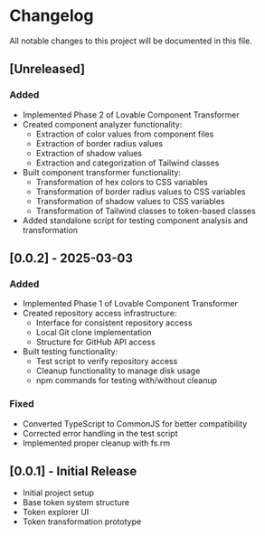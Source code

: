 # Changelog

All notable changes to this project will be documented in this file.

## [Unreleased]
### Added
- Implemented Phase 2 of Lovable Component Transformer
- Created component analyzer functionality:
  - Extraction of color values from component files
  - Extraction of border radius values
  - Extraction of shadow values
  - Extraction and categorization of Tailwind classes
- Built component transformer functionality:
  - Transformation of hex colors to CSS variables
  - Transformation of border radius values to CSS variables
  - Transformation of shadow values to CSS variables
  - Transformation of Tailwind classes to token-based classes
- Added standalone script for testing component analysis and transformation

## [0.0.2] - 2025-03-03
### Added
- Implemented Phase 1 of Lovable Component Transformer
- Created repository access infrastructure:
  - Interface for consistent repository access
  - Local Git clone implementation
  - Structure for GitHub API access
- Built testing functionality:
  - Test script to verify repository access
  - Cleanup functionality to manage disk usage
  - npm commands for testing with/without cleanup

### Fixed
- Converted TypeScript to CommonJS for better compatibility
- Corrected error handling in the test script
- Implemented proper cleanup with fs.rm

## [0.0.1] - Initial Release
- Initial project setup
- Base token system structure
- Token explorer UI
- Token transformation prototype